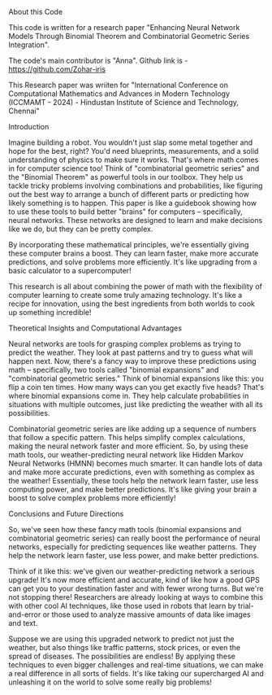 About this Code

This code is written for a research paper "Enhancing Neural Network Models Through Binomial Theorem and Combinatorial Geometric Series Integration".

The code's main contributor is "Anna".
Github link is - https://github.com/Zohar-iris

This Research paper was wriiten for "International Conference on Computational Mathematics and Advances in Modern Technology (ICCMAMT - 2024) - Hindustan Institute of Science and Technology, Chennai" 



Introduction

Imagine building a robot. You wouldn't just slap some metal together and hope for the best, right? You'd need blueprints, measurements, and a solid understanding of physics to make sure it works. That's where math comes in for computer science too!
Think of "combinatorial geometric series" and the "Binomial Theorem" as powerful tools in our toolbox. They help us tackle tricky problems involving combinations and probabilities, like figuring out the best way to arrange a bunch of different parts or predicting how likely something is to happen.
This paper is like a guidebook showing how to use these tools to build better "brains" for computers – specifically, neural networks. These networks are designed to learn and make decisions like we do, but they can be pretty complex.

By incorporating these mathematical principles, we're essentially giving these computer brains a boost. They can learn faster, make more accurate predictions, and solve problems more efficiently. It's like upgrading from a basic calculator to a supercomputer!

This research is all about combining the power of math with the flexibility of computer learning to create some truly amazing technology. It's like a recipe for innovation, using the best ingredients from both worlds to cook up something incredible!



Theoretical Insights and Computational Advantages

Neural networks are tools for grasping complex problems as trying to predict the weather. They look at past patterns and try to guess what will happen next. Now, there's a fancy way to improve these predictions using math – specifically, two tools called "binomial expansions" and "combinatorial geometric series."
Think of binomial expansions like this: you flip a coin ten times. How many ways can you get exactly five heads? That's where binomial expansions come in. They help calculate probabilities in situations with multiple outcomes, just like predicting the weather with all its possibilities.

Combinatorial geometric series are like adding up a sequence of numbers that follow a specific pattern. This helps simplify complex calculations, making the neural network faster and more efficient.
So, by using these math tools, our weather-predicting neural network like Hidden Markov Neural Networks (HMNN) becomes much smarter. It can handle lots of data and make more accurate predictions, even with something as complex as the weather!
Essentially, these tools help the network learn faster, use less computing power, and make better predictions. It's like giving your brain a boost to solve complex problems more efficiently!



Conclusions and Future Directions

So, we've seen how these fancy math tools (binomial expansions and combinatorial geometric series) can really boost the performance of neural networks, especially for predicting sequences like weather patterns. They help the network learn faster, use less power, and make better predictions.

Think of it like this: we've given our weather-predicting network a serious upgrade! It's now more efficient and accurate, kind of like how a good GPS can get you to your destination faster and with fewer wrong turns.
But we're not stopping there! Researchers are already looking at ways to combine this with other cool AI techniques, like those used in robots that learn by trial-and-error or those used to analyze massive amounts of data like images and text.

Suppose we are using this upgraded network to predict not just the weather, but also things like traffic patterns, stock prices, or even the spread of diseases. The possibilities are endless!
By applying these techniques to even bigger challenges and real-time situations, we can make a real difference in all sorts of fields. It's like taking our supercharged AI and unleashing it on the world to solve some really big problems!
